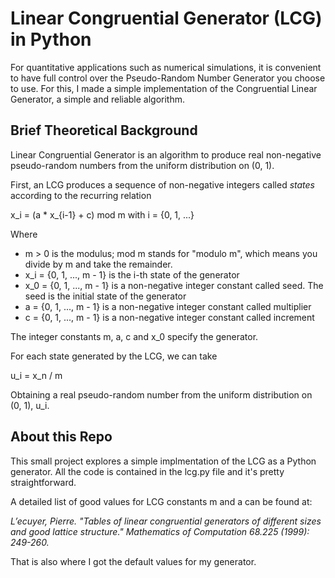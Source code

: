 # Linear Congruential Generator (LCG) in Python

For quantitative applications such as numerical simulations, it is convenient to have full control over the Pseudo-Random Number Generator you choose to use. For this, I made a simple implementation of the Congruential Linear Generator, a simple and reliable algorithm.


## Brief Theoretical Background
Linear Congruential Generator is an algorithm to produce real non-negative pseudo-random numbers from the uniform distribution on (0, 1).

First, an LCG produces a sequence of non-negative integers called *states* according to the recurring relation

  x_i = (a * x_{i-1} + c) mod m		  with i = {0, 1, ...}

Where
* m > 0 is the modulus; mod m stands for "modulo m", which means you divide by m and take the remainder.
* x_i = {0, 1, ..., m - 1} is the i-th state of the generator 
* x_0 = {0, 1, ..., m - 1} is a non-negative integer constant called seed. The seed is the initial state of the generator
* a = {0, 1, ..., m - 1} is a non-negative integer constant called multiplier
* c = {0, 1, ..., m - 1} is a non-negative integer constant called increment

The integer constants m, a, c and x_0 specify the generator.

For each state generated by the LCG, we can take

  u_i = x_n / m

Obtaining a real pseudo-random number from the uniform distribution on (0, 1), u_i.



## About this Repo
This small project explores a simple implmentation of the LCG as a Python generator. All the code is contained in the lcg.py file and it's pretty straightforward.

A detailed list of good values for LCG constants m and a can be found at:

*L’ecuyer, Pierre. "Tables of linear congruential generators of different sizes and good lattice structure." Mathematics of Computation 68.225 (1999): 249-260.*

That is also where I got the default values for my generator.

